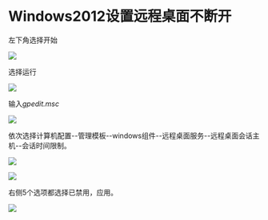 # Windows2012设置远程桌面不断开

左下角选择开始

![](https://github.com/jdcloudcom/cn/blob/edit/image/Elastic-Compute/Virtual-Machine/Windows/Windows2012%E8%AE%BE%E7%BD%AE%E8%BF%9C%E7%A8%8B%E6%A1%8C%E9%9D%A2%E4%B8%8D%E6%96%AD%E5%BC%8001.png)

选择运行

![](https://github.com/jdcloudcom/cn/blob/edit/image/Elastic-Compute/Virtual-Machine/Windows/Windows2012%E8%AE%BE%E7%BD%AE%E8%BF%9C%E7%A8%8B%E6%A1%8C%E9%9D%A2%E4%B8%8D%E6%96%AD%E5%BC%8002.png)

输入*gpedit.msc*

![](https://github.com/jdcloudcom/cn/blob/edit/image/Elastic-Compute/Virtual-Machine/Windows/Windows2012%E8%AE%BE%E7%BD%AE%E8%BF%9C%E7%A8%8B%E6%A1%8C%E9%9D%A2%E4%B8%8D%E6%96%AD%E5%BC%8003.png)

依次选择计算机配置--管理模板--windows组件--远程桌面服务--远程桌面会话主机--会话时间限制。

![](https://github.com/jdcloudcom/cn/blob/edit/image/Elastic-Compute/Virtual-Machine/Windows/Windows2012%E8%AE%BE%E7%BD%AE%E8%BF%9C%E7%A8%8B%E6%A1%8C%E9%9D%A2%E4%B8%8D%E6%96%AD%E5%BC%8004.png)

![](https://github.com/jdcloudcom/cn/blob/edit/image/Elastic-Compute/Virtual-Machine/Windows/Windows2012%E8%AE%BE%E7%BD%AE%E8%BF%9C%E7%A8%8B%E6%A1%8C%E9%9D%A2%E4%B8%8D%E6%96%AD%E5%BC%8005.png)

右侧5个选项都选择已禁用，应用。

![](https://github.com/jdcloudcom/cn/blob/edit/image/Elastic-Compute/Virtual-Machine/Windows/Windows2012%E8%AE%BE%E7%BD%AE%E8%BF%9C%E7%A8%8B%E6%A1%8C%E9%9D%A2%E4%B8%8D%E6%96%AD%E5%BC%8006.png)
